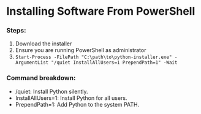 # Installing Software From PowerShell

### Steps:
1. Download the installer
2. Ensure you are running PowerShell as administrator
3. ``Start-Process -FilePath "C:\path\to\python-installer.exe" -ArgumentList "/quiet InstallAllUsers=1 PrependPath=1" -Wait``

### Command breakdown:
- /quiet: Install Python silently.
- InstallAllUsers=1: Install Python for all users.
- PrependPath=1: Add Python to the system PATH.
